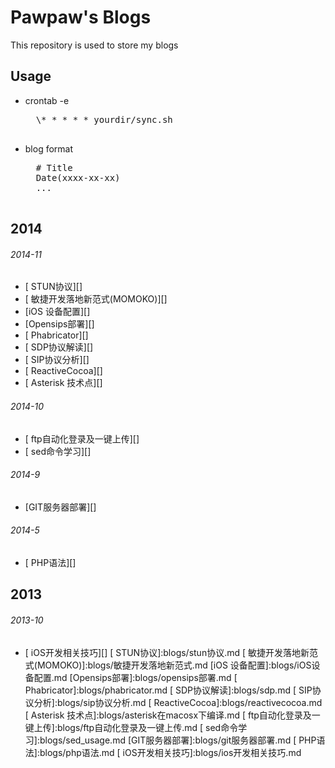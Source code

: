 # Pawpaw's Blogs
This repository is used to store my blogs
## Usage
* crontab -e
    <pre>
    \* * * * * yourdir/sync.sh
    </pre>

* blog format
    <pre>
    # Title
    Date(xxxx-xx-xx)
    ...
    </pre>



## 2014

###### 2014-11
* [ STUN协议][]
* [ 敏捷开发落地新范式(MOMOKO)][]
* [iOS 设备配置][]
* [Opensips部署][]
* [ Phabricator][]
* [ SDP协议解读][]
* [ SIP协议分析][]
* [ ReactiveCocoa][]
* [ Asterisk 技术点][]

###### 2014-10
* [ ftp自动化登录及一键上传][]
* [ sed命令学习][]

###### 2014-9
* [GIT服务器部署][]

###### 2014-5
* [ PHP语法][]

## 2013

###### 2013-10
* [ iOS开发相关技巧][]
[ STUN协议]:blogs/stun协议.md
[ 敏捷开发落地新范式(MOMOKO)]:blogs/敏捷开发落地新范式.md
[iOS 设备配置]:blogs/iOS设备配置.md
[Opensips部署]:blogs/opensips部署.md
[ Phabricator]:blogs/phabricator.md
[ SDP协议解读]:blogs/sdp.md
[ SIP协议分析]:blogs/sip协议分析.md
[ ReactiveCocoa]:blogs/reactivecocoa.md
[ Asterisk 技术点]:blogs/asterisk在macosx下编译.md
[ ftp自动化登录及一键上传]:blogs/ftp自动化登录及一键上传.md
[ sed命令学习]:blogs/sed_usage.md
[GIT服务器部署]:blogs/git服务器部署.md
[ PHP语法]:blogs/php语法.md
[ iOS开发相关技巧]:blogs/ios开发相关技巧.md
